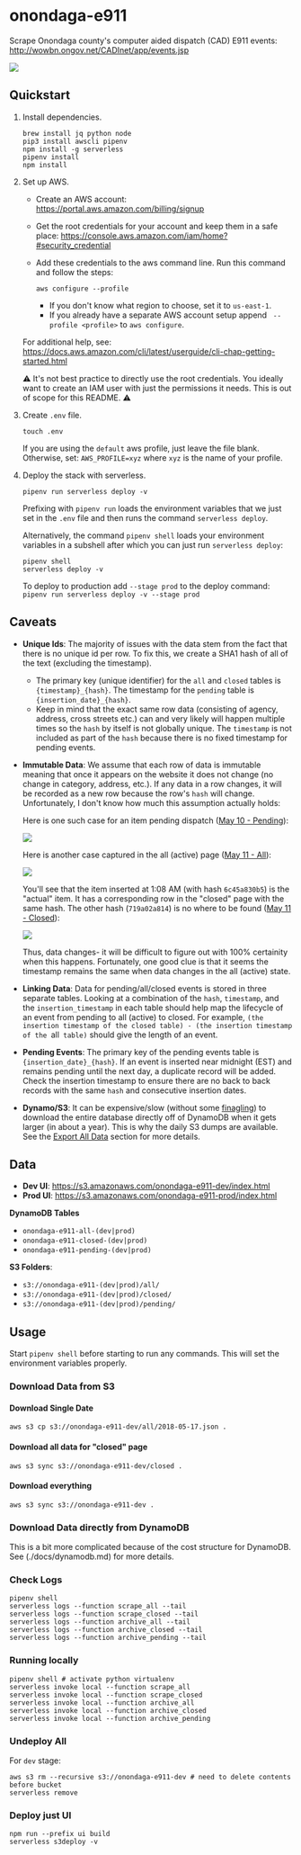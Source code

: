 # onondaga-e911

Scrape Onondaga county's computer aided dispatch (CAD) E911 events: http://wowbn.ongov.net/CADInet/app/events.jsp

![](https://i.imgur.com/Ht2tH4u.png)

## Quickstart

1. Install dependencies.
	
	```
	brew install jq python node
	pip3 install awscli pipenv
	npm install -g serverless
	pipenv install
	npm install
	```

2. Set up AWS.

	- Create an AWS account: https://portal.aws.amazon.com/billing/signup
	- Get the root credentials for your account and keep them in a safe place: https://console.aws.amazon.com/iam/home?#security_credential
	- Add these credentials to the aws command line. Run this command and follow the steps:

		```
		aws configure --profile
		```

		- If you don't know what region to choose, set it to `us-east-1`.
		- If you already have a separate AWS account setup append ` --profile <profile>` to `aws configure`.

	For additional help, see: https://docs.aws.amazon.com/cli/latest/userguide/cli-chap-getting-started.html

	⚠️ It's not best practice to directly use the root credentials. You ideally want to create an IAM user with just the permissions it needs. This is out of scope for this README. ⚠️

3. Create `.env` file.

	```
	touch .env
	```

	If you are using the `default` aws profile, just leave the file blank. Otherwise, set: `AWS_PROFILE=xyz` where `xyz` is the name of your profile.

4. Deploy the stack with serverless.

	```
	pipenv run serverless deploy -v
	```

	Prefixing with `pipenv run` loads the environment variables that we just set in the `.env` file and then runs the command `serverless deploy`.

	Alternatively, the command `pipenv shell` loads your environment variables in a subshell after which you can just run `serverless deploy`:

	```
	pipenv shell
	serverless deploy -v
	```

	To deploy to production add `--stage prod` to the deploy command: `pipenv run serverless deploy -v --stage prod`

## Caveats

- **Unique Ids**: The majority of issues with the data stem from the fact that there is no unique id per row. To fix this, we create a SHA1 hash of all of the text (excluding the timestamp).
	- The primary key (unique identifier) for the `all` and `closed` tables is `{timestamp}_{hash}`. The timestamp for the `pending` table is `{insertion_date}_{hash}`.
	- Keep in mind that the exact same row data (consisting of agency, address, cross streets etc.) can and very likely will happen multiple times so the `hash` by itself is not globally unique. The `timestamp` is not included as part of the `hash` because there is no fixed timestamp for pending events.

- **Immutable Data**: We assume that each row of data is immutable meaning that once it appears on the website it does not change (no change in category, address, etc.). If any data in a row changes, it will be recorded as a new row because the row's `hash` will change. Unfortunately, I don't know how much this assumption actually holds:

	Here is one such case for an item pending dispatch ([May 10 - Pending](https://s3.amazonaws.com/onondaga-e911-dev/index.html#/?type=pending&date=2018-05-10)):

	![](https://i.imgur.com/kHWYCkh.png)

	Here is another case captured in the all (active) page ([May 11 - All](https://s3.amazonaws.com/onondaga-e911-dev/index.html#/?type=all&date=2018-05-11)):
	
	![](https://i.imgur.com/yjHTXki.png)
	
	You'll see that the item inserted at 1:08 AM (with hash `6c45a830b5`) is the "actual" item. It has a corresponding row in the "closed" page with the same hash. The other hash (`719a02a814`) is no where to be found ([May 11 - Closed](https://s3.amazonaws.com/onondaga-e911-dev/index.html#/?type=closed&date=2018-05-11)):
	
	![](https://i.imgur.com/FBuBlNo.png)
	
	Thus, data changes- it will be difficult to figure out with 100% certainity when this happens. Fortunately, one good clue is that it seems the timestamp remains the same when data changes in the all (active) state.

- **Linking Data**: Data for pending/all/closed events is stored in three separate tables. Looking at a combination of the `hash`, `timestamp`, and the `insertion_timestamp` in each table should help map the lifecycle of an event from pending to all (active) to closed. For example, `(the insertion timestamp of the closed table) - (the insertion timestamp of the `all` table)` should give the length of an event.

- **Pending Events**: The primary key of the pending events table is `{insertion_date}_{hash}`. If an event is inserted near midnight (EST) and remains pending until the next day, a duplicate record will be added. Check the insertion timestamp to ensure there are no back to back records with the same `hash` and consecutive insertion dates.

- **Dynamo/S3**: It can be expensive/slow (without some [finagling](./dynamodb.md)) to download the entire database directly off of DynamoDB when it gets larger (in about a year). This is why the daily S3 dumps are available. See the [Export All Data](#export-all-data) section for more details.

## Data

- **Dev UI**: https://s3.amazonaws.com/onondaga-e911-dev/index.html
- **Prod UI**: https://s3.amazonaws.com/onondaga-e911-prod/index.html

**DynamoDB Tables**

- `onondaga-e911-all-(dev|prod)`
- `onondaga-e911-closed-(dev|prod)`
- `onondaga-e911-pending-(dev|prod)`

**S3 Folders**:

- `s3://onondaga-e911-(dev|prod)/all/`
- `s3://onondaga-e911-(dev|prod)/closed/`
- `s3://onondaga-e911-(dev|prod)/pending/`

## Usage

Start `pipenv shell` before starting to run any commands. This will set the environment variables properly.

### Download Data from S3

#### Download Single Date

```
aws s3 cp s3://onondaga-e911-dev/all/2018-05-17.json .
```

#### Download all data for "closed" page

```
aws s3 sync s3://onondaga-e911-dev/closed .
```

#### Download everything

```
aws s3 sync s3://onondaga-e911-dev .
```

### Download Data directly from DynamoDB

This is a bit more complicated because of the cost structure for DynamoDB. See (./docs/dynamodb.md) for more details.

### Check Logs

```
pipenv shell
serverless logs --function scrape_all --tail
serverless logs --function scrape_closed --tail
serverless logs --function archive_all --tail
serverless logs --function archive_closed --tail
serverless logs --function archive_pending --tail
```

### Running locally

```
pipenv shell # activate python virtualenv
serverless invoke local --function scrape_all
serverless invoke local --function scrape_closed
serverless invoke local --function archive_all
serverless invoke local --function archive_closed
serverless invoke local --function archive_pending
```

### Undeploy All

For `dev` stage:

```
aws s3 rm --recursive s3://onondaga-e911-dev # need to delete contents before bucket
serverless remove
```

### Deploy just UI

```
npm run --prefix ui build
serverless s3deploy -v
```
